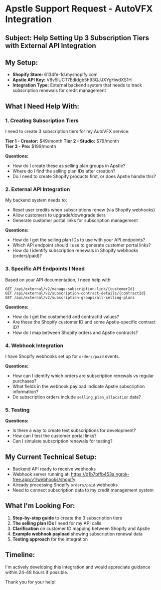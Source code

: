 # Apstle Support Request - AutoVFX Integration

## Subject: Help Setting Up 3 Subscription Tiers with External API Integration

## My Setup:
- **Shopify Store:** 6134fe-1d.myshopify.com
- **Apstle API Key:** V8v5lUCT7EdIdgb5h93QJJXYgHwdXS1H
- **Integration Type:** External backend system that needs to track subscription renewals for credit management

## What I Need Help With:

### 1. Creating Subscription Tiers
I need to create 3 subscription tiers for my AutoVFX service:

**Tier 1 - Creator:** $49/month
**Tier 2 - Studio:** $79/month  
**Tier 3 - Pro:** $199/month

**Questions:**
- How do I create these as selling plan groups in Apstle?
- Where do I find the selling plan IDs after creation?
- Do I need to create Shopify products first, or does Apstle handle this?

### 2. External API Integration
My backend system needs to:
- Reset user credits when subscriptions renew (via Shopify webhooks)
- Allow customers to upgrade/downgrade tiers
- Generate customer portal links for subscription management

**Questions:**
- How do I get the selling plan IDs to use with your API endpoints?
- Which API endpoint should I use to generate customer portal links?
- How do I identify subscription renewals in Shopify webhooks (orders/paid)?

### 3. Specific API Endpoints I Need
Based on your API documentation, I need help with:

```
GET /api/external/v2/manage-subscription-link/{customerId}
GET /api/external/v2/subscription-contract-details/{contractId}
GET /api/external/v2/subscription-groups/all-selling-plans
```

**Questions:**
- How do I get the customerId and contractId values?
- Are these the Shopify customer ID and some Apstle-specific contract ID?
- How do I map between Shopify orders and Apstle contracts?

### 4. Webhook Integration
I have Shopify webhooks set up for `orders/paid` events.

**Questions:**
- How can I identify which orders are subscription renewals vs regular purchases?
- What fields in the webhook payload indicate Apstle subscription information?
- Do subscription orders include `selling_plan_allocation` data?

### 5. Testing
**Questions:**
- Is there a way to create test subscriptions for development?
- How can I test the customer portal links?
- Can I simulate subscription renewals for testing?

## My Current Technical Setup:
- Backend API ready to receive webhooks
- Webhook server running at: https://d1b7bffb453a.ngrok-free.app/v1/webhooks/shopify
- Already processing Shopify `orders/paid` webhooks
- Need to connect subscription data to my credit management system

## What I'm Looking For:
1. **Step-by-step guide** to create the 3 subscription tiers
2. **The selling plan IDs** I need for my API calls
3. **Clarification** on customer ID mapping between Shopify and Apstle
4. **Example webhook payload** showing subscription renewal data
5. **Testing approach** for the integration

## Timeline:
I'm actively developing this integration and would appreciate guidance within 24-48 hours if possible.

Thank you for your help!
